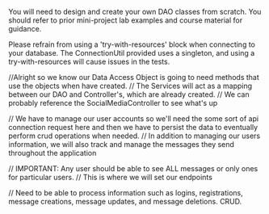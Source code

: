 You will need to design and create your own DAO classes from scratch. 
You should refer to prior mini-project lab examples and course material for guidance.

Please refrain from using a 'try-with-resources' block when connecting to your database. 
The ConnectionUtil provided uses a singleton, and using a try-with-resources will cause issues in the tests.

//Alright so we know our Data Access Object is going to need methods that use the objects when have created.
// The Services will act as a mapping between our DAO and Controller's, which are already created. 
// We can probably reference the SocialMediaController to see what's up


// We have to manage our user accounts so we'll need the some sort of api connection request here and then we have to persist the data to eventually perform crud operations when needed. 
// In addition to managing our users information, we will also track and manage the messages they send throughout the application

// IMPORTANT: Any user should be able to see ALL messages or only ones for particular users.
// This is where we will set our endpoints

// Need to be able to process information such as logins, registrations, message creations, message updates, and message deletions. CRUD.